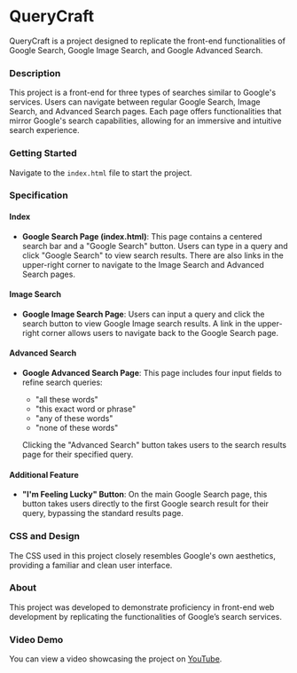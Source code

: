 # QueryCraft

QueryCraft is a project designed to replicate the front-end functionalities of Google Search, Google Image Search, and Google Advanced Search.

### Description

This project is a front-end for three types of searches similar to Google's services. Users can navigate between regular Google Search, Image Search, and Advanced Search pages. Each page offers functionalities that mirror Google's search capabilities, allowing for an immersive and intuitive search experience.

### Getting Started

Navigate to the `index.html` file to start the project.

### Specification

#### Index

- **Google Search Page (index.html)**: This page contains a centered search bar and a "Google Search" button. Users can type in a query and click "Google Search" to view search results. There are also links in the upper-right corner to navigate to the Image Search and Advanced Search pages.

#### Image Search

- **Google Image Search Page**: Users can input a query and click the search button to view Google Image search results. A link in the upper-right corner allows users to navigate back to the Google Search page.

#### Advanced Search

- **Google Advanced Search Page**: This page includes four input fields to refine search queries:
  - "all these words"
  - "this exact word or phrase"
  - "any of these words"
  - "none of these words"

  Clicking the "Advanced Search" button takes users to the search results page for their specified query.

#### Additional Feature

- **"I'm Feeling Lucky" Button**: On the main Google Search page, this button takes users directly to the first Google search result for their query, bypassing the standard results page.

### CSS and Design

The CSS used in this project closely resembles Google's own aesthetics, providing a familiar and clean user interface.

### About

This project was developed to demonstrate proficiency in front-end web development by replicating the functionalities of Google’s search services.

### Video Demo

You can view a video showcasing the project on [YouTube](https://www.youtube.com/watch?v=iwwDnhzi5hI).

